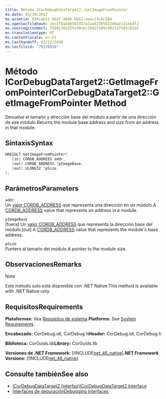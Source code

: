 ```yaml
---
title: Método ICorDebugDataTarget2::GetImageFromPointer
ms.date: 03/30/2017
ms.assetid: 939cabe1-b647-4090-b662-eeec23c6c58d
ms.openlocfilehash: 3ac1f8ab98583357a3aa622b5032d9ae121ebdf2
ms.sourcegitcommit: 7588136e355e10cbc2582f389c90c127363c02a5
ms.translationtype: MT
ms.contentlocale: es-ES
ms.lasthandoff: 03/12/2020
ms.locfileid: "79178916"
---
```

# <a name="icordebugdatatarget2getimagefrompointer-method"></a><span data-ttu-id="4700f-102">Método ICorDebugDataTarget2::GetImageFromPointer</span><span class="sxs-lookup"><span data-stu-id="4700f-102">ICorDebugDataTarget2::GetImageFromPointer Method</span></span>
<span data-ttu-id="4700f-103">Devuelve el tamaño y dirección base del módulo a partir de una dirección de ese módulo.</span><span class="sxs-lookup"><span data-stu-id="4700f-103">Returns the module base address and size from an address in that module.</span></span>  
  
## <a name="syntax"></a><span data-ttu-id="4700f-104">Sintaxis</span><span class="sxs-lookup"><span data-stu-id="4700f-104">Syntax</span></span>  
  
```cpp  
HRESULT GetImageFromPointer(  
   [in] CORDB_ADDRESS addr,
   [out] CORDB_ADDRESS *pImageBase,
   [out] ULONG32 *pSize  
);  
```  
  
## <a name="parameters"></a><span data-ttu-id="4700f-105">Parámetros</span><span class="sxs-lookup"><span data-stu-id="4700f-105">Parameters</span></span>  
 `addr`  
 <span data-ttu-id="4700f-106">Un [valor CORDB_ADDRESS](../../../../docs/framework/unmanaged-api/common-data-types-unmanaged-api-reference.md) que representa una dirección en un módulo.</span><span class="sxs-lookup"><span data-stu-id="4700f-106">A [CORDB_ADDRESS](../../../../docs/framework/unmanaged-api/common-data-types-unmanaged-api-reference.md) value that represents an address in a module.</span></span>  
  
 `pImageBase`  
 <span data-ttu-id="4700f-107">[fuera] Un [valor CORDB_ADDRESS](../../../../docs/framework/unmanaged-api/common-data-types-unmanaged-api-reference.md) que representa la dirección base del módulo.</span><span class="sxs-lookup"><span data-stu-id="4700f-107">[out] A [CORDB_ADDRESS](../../../../docs/framework/unmanaged-api/common-data-types-unmanaged-api-reference.md) value that represents the module's base address.</span></span>  
  
 `pSize`  
 <span data-ttu-id="4700f-108">Puntero al tamaño del módulo.</span><span class="sxs-lookup"><span data-stu-id="4700f-108">A pointer to the module size.</span></span>  
  
## <a name="remarks"></a><span data-ttu-id="4700f-109">Observaciones</span><span class="sxs-lookup"><span data-stu-id="4700f-109">Remarks</span></span>  
  
> [!NOTE]
> <span data-ttu-id="4700f-110">Este método solo está disponible con .NET Native.</span><span class="sxs-lookup"><span data-stu-id="4700f-110">This method is available with .NET Native only.</span></span>  
  
## <a name="requirements"></a><span data-ttu-id="4700f-111">Requisitos</span><span class="sxs-lookup"><span data-stu-id="4700f-111">Requirements</span></span>  
 <span data-ttu-id="4700f-112">**Plataformas:** Vea [Requisitos de sistema](../../../../docs/framework/get-started/system-requirements.md).</span><span class="sxs-lookup"><span data-stu-id="4700f-112">**Platforms:** See [System Requirements](../../../../docs/framework/get-started/system-requirements.md).</span></span>  
  
 <span data-ttu-id="4700f-113">**Encabezado:** CorDebug.idl, CorDebug.h</span><span class="sxs-lookup"><span data-stu-id="4700f-113">**Header:** CorDebug.idl, CorDebug.h</span></span>  
  
 <span data-ttu-id="4700f-114">**Biblioteca:** CorGuids.lib</span><span class="sxs-lookup"><span data-stu-id="4700f-114">**Library:** CorGuids.lib</span></span>  
  
 <span data-ttu-id="4700f-115">**Versiones de .NET Framework:** [!INCLUDE[net_46_native](../../../../includes/net-46-native-md.md)]</span><span class="sxs-lookup"><span data-stu-id="4700f-115">**.NET Framework Versions:** [!INCLUDE[net_46_native](../../../../includes/net-46-native-md.md)]</span></span>  
  
## <a name="see-also"></a><span data-ttu-id="4700f-116">Consulte también</span><span class="sxs-lookup"><span data-stu-id="4700f-116">See also</span></span>

- [<span data-ttu-id="4700f-117">ICorDebugDataTarget2 (interfaz)</span><span class="sxs-lookup"><span data-stu-id="4700f-117">ICorDebugDataTarget2 Interface</span></span>](icordebugdatatarget2-interface.md)
- [<span data-ttu-id="4700f-118">Interfaces de depuración</span><span class="sxs-lookup"><span data-stu-id="4700f-118">Debugging Interfaces</span></span>](debugging-interfaces.md)
